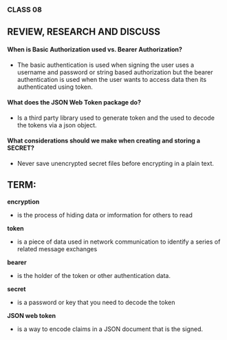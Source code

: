 ### CLASS 08


## REVIEW, RESEARCH AND DISCUSS


#### When is Basic Authorization used vs. Bearer Authorization?

- The basic authentication is used when signing the user uses a username and password or string based authorization but the bearer authentication is used when the user wants to access data then its authenticated using token.

#### What does the JSON Web Token package do?

- Is a third party library used to generate token and the used to decode the tokens via a json object.



#### What considerations should we make when creating and storing a SECRET?

- Never save unencrypted secret files before encrypting
in a plain text.


## TERM:


**encryption**

- is the process of hiding data or imformation for others to read

**token**

- is a piece of data used in network communication to identify a series of related message exchanges

**bearer**

- is the holder of the token or other authentication data.

**secret**

- is a password or key that you need to decode the token

**JSON web token**

- is a way to encode claims in a JSON document that is the signed.
